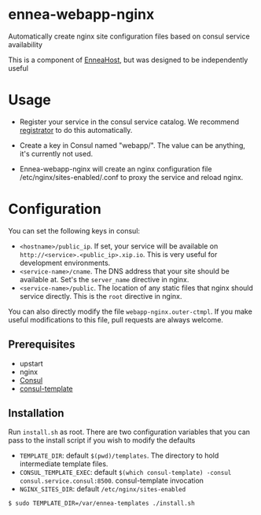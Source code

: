 ennea-webapp-nginx
==================

Automatically create nginx site configuration files based on consul service availability

This is a component of [EnneaHost](https://github.com/bryanlarsen/enneahost), but was designed to be independently useful

# Usage

- Register your service in the consul service catalog.  We recommend [registrator](https://progrium/registrator) to do this automatically.

- Create a key in Consul named "webapp/<service-name>".  The value can be anything, it's currently not used.

- Ennea-webapp-nginx will create an nginx configuration file /etc/nginx/sites-enabled/<service-name>.conf to proxy the service and reload nginx.

# Configuration

You can set the following keys in consul:

- `<hostname>/public_ip`.  If set, your service will be available on `http://<service>.<public_ip>.xip.io`.  This is very useful for development environments.
- `<service-name>/cname`.  The DNS address that your site should be available at.  Set's the `server_name` directive in nginx.
- `<service-name>/public`.  The location of any static files that nginx should service directly.  This is the `root` directive in nginx.

You can also directly modify the file `webapp-nginx.outer-ctmpl`.  If you make useful modifications to this file, pull requests are always welcome.

## Prerequisites

- upstart
- nginx
- [Consul](http://consul.io)
- [consul-template](https://github.com/hashicorp/consul-template)

## Installation

Run `install.sh` as root.   There are two configuration variables that you can pass to the install script if you wish to modify the defaults

- `TEMPLATE_DIR`: default `$(pwd)/templates`.  The directory to hold intermediate template files.
- `CONSUL_TEMPLATE_EXEC`: default `$(which consul-template) -consul consul.service.consul:8500`.  consul-template invocation
- `NGINX_SITES_DIR`: default `/etc/nginx/sites-enabled`

```
$ sudo TEMPLATE_DIR=/var/ennea-templates ./install.sh
```
